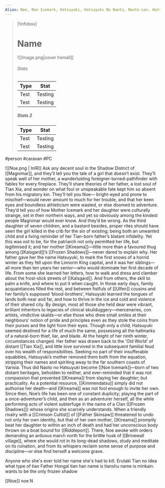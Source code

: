 ```yaml
---
Alias: Noe, Noe Icemark, Hatsuyuki, Hatsuyuki No Naoto, Naoto-san, Hatsu-chan, Hatsu, 
---
```


> [!infobox]
> # Name
> ![[Image.png|cover hsmall]]
> ###### Stats
> | Type |  Stat |
> | ---- | ---- |
> | Test | Testing |
> | Test | Testing |
> 
> ##### Stats 2
> | Type | Stat |
> | ---- | ---- |
> | Test | Testing |
> | Test | Testing |



#person #caravan #PC

![[Noe.png | InlR]]
Ask any decent soul in the Shadow District of [[Magnimar]], and they’ll tell you the tale of a girl that doesn’t exist. They’ll speak well of her mother, a wanderlusting foreigner-turned-pathfinder with fables for every fireplace. They’ll share theories of her father, a lost soul of Tian Xia, and wonder on what foul or unspeakable fate kept him so absent from his migratory kin. They’ll tell you Noe— bright-eyed and prone to mischief—would never amount to much for her trouble, and that her keen eyes and boundless athleticism were wasted, or else doomed to adventure. They’d tell you of how Mother Icemark and her daughter were culturally strange, set in their northern ways, and yet so obviously among the kindest people Magnimar would ever know. And they’d be wrong. As the third daughter of seven children, and a bastard besides, proper rites should have seen the girl killed in the crib for the sin of existing; being both an unwanted child and a living reminder of her Tian-born father’s blatant infidelity. Yet this was not to be, for the patriarch not only permitted her life, but legitimised it; and her mother [[Kireama]]—little more than a favoured thug among [[Kalsgard]]’s [[Frozen Shadows]]—never dared to explain why. Her father gave her the name Hatsuyuki, to mark the first snows of a horrid winter as they fell upon the Linnorm King capital, and it was her siblings— all more than ten years her senior—who would dominate her first decade of life. From some she learned her letters, how to walk and dress and clamber about the frost-slick streets of [[Kalsgard]]. And from others, the skill to palm a knife, and where to put it when caught. In those early days, family acquaintances filled the rest, and between fistfuls of [[Ulfen]] cousins and her family’s supposed ‘blood-brothers’, Hatsuyuki learned the tongues of lands both near and far, and how to thrive in the ice and cold and violence of their shared city.
By design, most all those she held dear were vibrant, brilliant inheritors to legacies of clinical skullduggery—mercenaries, con artists, vindictive skalds—or else those who drew small smiles at their neighbours’ notion of pride and principles even as they stole the coins from their purses and the light from their eyes. Though only a child, Hatsuyuki seemed destined for a life of much the same, possessing all the hallmarks of a natural-born thief, liar, and blade. At the height of her ninth winter, circumstances changed. Her father was drawn back to the 'Old World’ of distant [[Tian Xia]], and little love survived in the subsequent familial feud over his wealth of responsibilities. Seeking no part of their insufferable squabbles, Hatsuyuki’s mother removed them both from the equation, stripping their names and spiriting away to the far southern coasts of Varisia. Thus did Naoto no Hatsuyuki become [[Noe Icemark]]—born of two distant heritages, beholden to neither, and ever-reminded that it was not compassion that prevented [[Kireama]] from slaying her daughter; but practicality. As a potential resource, [[Kimmendatsu]] simply did not authorise her death—and [[Kireama]] was not fool enough to invite her own. Since then, Noe’s life has been one of constant duplicity; playing the part of a once-adventurer’s child, and then as an adventurer herself, all the while performing acts of violent subterfuge in the name of a Clan ([[Frozen Shadows]]) whose origins she scarcely understands. When a friendly rivalry with a [[Crimson Cultist]] of [[Father Skinsaw]] threatened to undo not only her own identity, but that of her own mother, [[Kireama]] promptly beat her daughter to within an inch of death and had her unconscious body thrown on a boat bound for [[Riddleport]]. There, Noe awoke with orders demanding an arduous march north for the brittle husk of [[Brinewall village]], where she would rot in its long-dead shadows, study and meditate on its ruination, and from its whispers reclaim some sense of purpose and discipline—or else find herself a welcome grave.

Anyone who she's ever told her name she's had to kill.
Erutaki Tian no idea what type of tian
Father Hongal tian han
name is tianshu
name is minkain.
wants to be the only frozen shadow

[[Noe]]
noe
N
